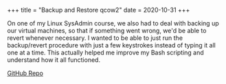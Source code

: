 +++
title = "Backup and Restore qcow2"
date = 2020-10-31
+++

On one of my Linux SysAdmin course, we also had to deal with backing up our virtual machines, so that if something went wrong, we'd be able to revert whenever necessary. I wanted to be able to just run the backup/revert procedure with just a few keystrokes instead of typing it all one at a time. This actually helped me improve my Bash scripting and understand how it all functioned.

[GitHub Repo](https://github.com/akmijares/Backup-and-Restore)
